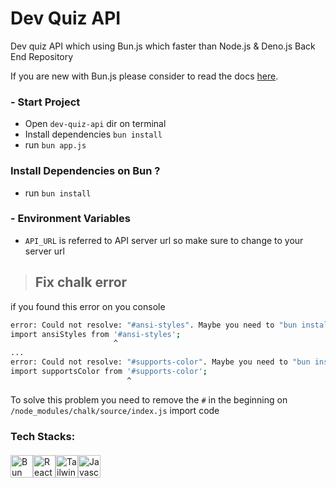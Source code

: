 # Dev Quiz API

Dev quiz API which using Bun.js which faster than Node.js & Deno.js
Back End Repository

If you are new with Bun.js please consider to read the docs <a href="https://bun.sh">here</a>.

### - Start Project
- Open `dev-quiz-api` dir on terminal
- Install dependencies `bun install`
- run `bun app.js`

### Install Dependencies on Bun ?
- run `bun install`


### - Environment Variables
- `API_URL` is referred to API server url so make sure to change to your server url

> ## Fix chalk error
if you found this error on you console
```bash
error: Could not resolve: "#ansi-styles". Maybe you need to "bun install"?
import ansiStyles from '#ansi-styles';
                       ^
...
error: Could not resolve: "#supports-color". Maybe you need to "bun install"?
import supportsColor from '#supports-color';
                          ^
```
To solve this problem you need to remove the `#` in the beginning on `/node_modules/chalk/source/index.js` import code

### Tech Stacks:
<div style="margin-top: 20px; display: flex;">
  <img src='https://svgshare.com/i/ixn.svg' alt="Bun JS" height="36px" />
  <img src='https://svgshare.com/i/iMA.svg' alt="React JS" height="36px" />
  <img src='https://svgshare.com/i/iLM.svg' alt="Tailwind CSS" height="36px" />
  <img src='https://svgshare.com/i/iLU.svg' title='Javascript' height="36px" />
</div>